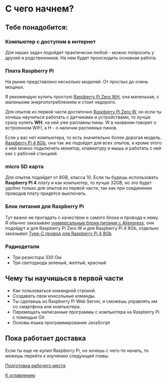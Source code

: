 # С чего начнем?

## Тебе понадобится:

### Компьютер с доступом в интернет

Для наших задач подойдет практически любой - можно попросить у друзей и родственников. На нем будет происходить основная работа.

### Плата Raspberry Pi

На рынке представлено несколько моделей. От простых до очень мощных.

Я рекомендую купить простую [Raspberry Pi Zero WH](https://amperkot.ru/products/minikompyuter_raspberry_pi_zero_wh_wifi_i_bluetooth_40/39171536.html), она маленькая, с маленьким энергопотреблением и стоит недорого.

Для опытов из первой части достаточно [Raspberry Pi Zero W](https://amperkot.ru/products/minikompyuter_raspberry_pi_zero_w____wifi_i_bluetooth_40/24289461.html), но если ты хочешь научиться работать с датчиками и устройствами, то лучше сразу купить **WH**, на ней уже распаяны пины. W в названии говорит о встроенном WIFI, а H - о наличии распаяных пинов.

Если у вас нет компьютера, то есть значительно более дорогая модель.
[Raspberry Pi 4 8Gb](https://amperkot.ru/products/minikompyuter_raspberry_pi_4_model_b__8gb/39108411.html), она так же подойдет для всех опытов, а кроме этого к ней можно подключить монитор, клавиатуру и мышь и работать с ней как с рабочей станцией.

### micro SD карта

Для опытов подойдет от 8GB, класса 10. Если ты будешь использовать **Raspberry Pi 4** плату и как компьютер, то лучше 32GB, но это будет удобно только для опытов из первой части, так как при соединении проводов плату придется выключать.

### Блок питания для Raspberry Pi

Тут важно не прогадать с качеством и самого блока и провода к нему. Я обычно заказываю [универсальные блоки питания с Aliexpress](https://aliexpress.ru/item/4001290502067.html?spm=a2g39.orderlist.0.0.46df4aa6xY2MYE), они подойдут и для Raspberry Pi Zero W и для Raspberry Pi 4 8Gb, отдельно заказывал [Type-C провод для Raspberry Pi 4 8Gb](https://aliexpress.ru/item/4000802127824.html?spm=a2g39.orderlist.0.0.46df4aa6xY2MYE)

### Радиодетали

* Три резистора 330 Ом 
* Три светодиода зеленый, желтый, красный

## Чему ты научишься в первой части

* Как пользоваться командной строкой.
* Создавать свои консольные команды.
* Ты сделаешь из Raspberry Pi Web Server, и сможешь управлять им со смартфона или компьютера.
* Перемещать написанные программы с компьютера на Raspberry Pi с помощью Git
* Основы языка программирования JavaScript

## Пока работает доставка

Если ты еще не купил Raspberry Pi, но хочешь с чего-то начать, то можешь перейти к изучению следующей главы.

[Подготовка рабочего места](002-workplace-preparation.md)

[К оглавлению](../README.md)

